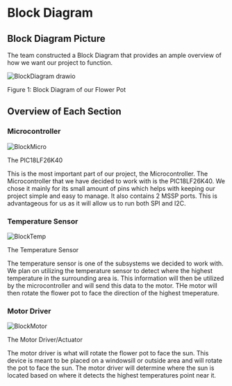 # Block Diagram

## Block Diagram Picture

The team constructed a Block Diagram that provides an ample overview of how we want our project to function.

![BlockDiagram drawio](https://github.com/Team207-S2024/team207-s2024/assets/157151171/3dd5a8ab-1391-4818-83de-0e93be987333)

Figure 1: Block Diagram of our Flower Pot

## Overview of Each Section

### Microcontroller
![BlockMicro](https://github.com/Team207-S2024/team207-s2024/assets/157151171/841cdb39-b4d7-43f4-b2b2-4dcaad6adb9e)

The PIC18LF26K40

This is the most important part of our project, the Microcontroller. The Microcontroller that we have decided to work with is the PIC18LF26K40. We chose it mainly for its small amount of pins which helps with keeping our project simple and easy to manage. It also contains 2 MSSP ports. This is advantageous for us as it will allow us to run both SPI and I2C.

### Temperature Sensor
![BlockTemp](https://github.com/Team207-S2024/team207-s2024/assets/157151171/7a56888c-db7a-4785-b8c2-bcb35a77dd79)

The Temperature Sensor

The temperature sensor is one of the subsystems we decided to work with. We plan on utilizing the temperature sensor to detect where the highest temperature in the surrounding area is. This information will then be utilized by the microcontroller and will send this data to the motor. THe motor will then rotate the flower pot to face the direction of the highest tmeperature. 

### Motor Driver

![BlockMotor](https://github.com/Team207-S2024/team207-s2024/assets/157151171/c4ee643b-88d5-4c9c-beaf-6ee8e8bea3c8)

The Motor Driver/Actuator

The motor driver is what will rotate the flower pot to face the sun. This device is meant to be placed on a windowsill or outside area and will rotate the pot to face the sun. The motor driver will determine where the sun is located based on where it detects the highest temperatures point near it. 


